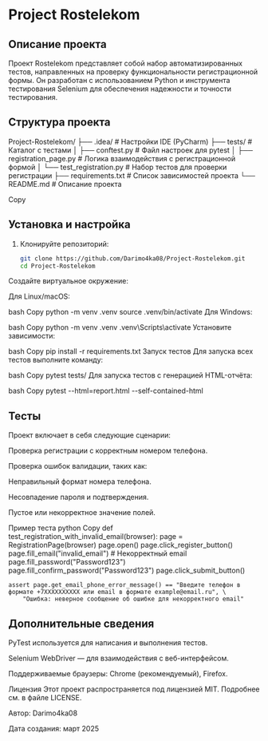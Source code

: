 # Project Rostelekom

## Описание проекта

Проект Rostelekom представляет собой набор автоматизированных тестов, направленных на проверку функциональности регистрационной формы. Он разработан с использованием Python и инструмента тестирования Selenium для обеспечения надежности и точности тестирования.

## Структура проекта
Project-Rostelekom/
├── .idea/ # Настройки IDE (PyCharm)
├── tests/ # Каталог с тестами
│ ├── conftest.py # Файл настроек для pytest
│ ├── registration_page.py # Логика взаимодействия с регистрационной формой
│ └── test_registration.py # Набор тестов для проверки регистрации
├── requirements.txt # Список зависимостей проекта
└── README.md # Описание проекта

Copy

## Установка и настройка

1. Клонируйте репозиторий:

   ```bash
   git clone https://github.com/Darimo4ka08/Project-Rostelekom.git
   cd Project-Rostelekom
Создайте виртуальное окружение:

Для Linux/macOS:

bash
Copy
python -m venv .venv
source .venv/bin/activate
Для Windows:

bash
Copy
python -m venv .venv
.venv\Scripts\activate
Установите зависимости:

bash
Copy
pip install -r requirements.txt
Запуск тестов
Для запуска всех тестов выполните команду:

bash
Copy
pytest tests/
Для запуска тестов с генерацией HTML-отчёта:

bash
Copy
pytest --html=report.html --self-contained-html
## Тесты
Проект включает в себя следующие сценарии:

Проверка регистрации с корректным номером телефона.

Проверка ошибок валидации, таких как:

Неправильный формат номера телефона.

Несовпадение пароля и подтверждения.

Пустое или некорректное значение полей.

Пример теста
python
Copy
def test_registration_with_invalid_email(browser):
    page = RegistrationPage(browser)
    page.open()
    page.click_register_button()
    page.fill_email("invalid_email")  # Некорректный email
    page.fill_password("Password123")
    page.fill_confirm_password("Password123")
    page.click_submit_button()

    assert page.get_email_phone_error_message() == "Введите телефон в формате +7ХХХХХХХХХХ или email в формате example@email.ru", \
        "Ошибка: неверное сообщение об ошибке для некорректного email"
## Дополнительные сведения
PyTest используется для написания и выполнения тестов.

Selenium WebDriver — для взаимодействия с веб-интерфейсом.

Поддерживаемые браузеры: Chrome (рекомендуемый), Firefox.

Лицензия
Этот проект распространяется под лицензией MIT. Подробнее см. в файле LICENSE.

Автор: Darimo4ka08

Дата создания: март 2025
